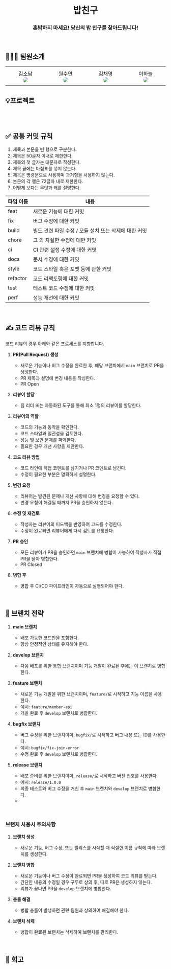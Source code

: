 <div align="center">

<h1> 밥친구 </h1>

<h3> 혼밥하지 마세요! 당신의 밥 친구를 찾아드립니다! </h3>


</div>
<br />

## 🧑‍🤝‍🧑 팀원소개
<div align="center">
<table>
  <tr height="60px">
    <td align="center" width="130px">
      김소담<br>
      <a href="https://github.com/dadamji34"><img src="https://avatars.githubusercontent.com/u/122079946?v=4" style="border-radius:50%"/></a>
    </td>
    <td align="center" width="130px">
      원수연<br>
      <a href="https://github.com/suyeonTech"><img src="https://avatars.githubusercontent.com/u/177188953?v=4" style="border-radius:50%"/></a>
    </td>
    <td align="center" width="130px">
      김채영<br>
      <a href="https://github.com/{채영의_유저네임}"><img src="https://avatars.githubusercontent.com/u/{채영의_유저ID}?v=4" style="border-radius:50%"/></a>
    </td>
    <td align="center" width="130px">
      이하늘<br>
      <a href="https://github.com/{하늘의_유저네임}"><img src="https://avatars.githubusercontent.com/u/{하늘의_유저ID}?v=4" style="border-radius:50%"/></a>
    </td>
  </tr>
</table>
</div>


## 💡프로젝트
<br />
<br />

## ✅ 공통 커밋 규칙

1. 제목과 본문을 빈 행으로 구분한다.
2. 제목은 50글자 이내로 제한한다.
3. 제목의 첫 글자는 대문자로 작성한다.
4. 제목 끝에는 마침표를 넣지 않는다.
5. 제목은 명령문으로 사용하며 과거형을 사용하지 않는다.
6. 본문의 각 행은 72글자 내로 제한한다.
7. 어떻게 보다는 무엇과 왜를 설명한다.

| 타입 이름 | 내용 |
| -------- | ---- |
| feat     | 새로운 기능에 대한 커밋 |
| fix      | 버그 수정에 대한 커밋 |
| build    | 빌드 관련 파일 수정 / 모듈 설치 또는 삭제에 대한 커밋 |
| chore    | 그 외 자잘한 수정에 대한 커밋 |
| ci       | CI 관련 설정 수정에 대한 커밋 |
| docs     | 문서 수정에 대한 커밋 |
| style    | 코드 스타일 혹은 포맷 등에 관한 커밋 |
| refactor | 코드 리팩토링에 대한 커밋 |
| test     | 테스트 코드 수정에 대한 커밋 |
| perf     | 성능 개선에 대한 커밋 |

<br />

## ✍️ 코드 리뷰 규칙
코드 리뷰의 경우 아래와 같은 프로세스를 지향합니다.

1. **PR(Pull Request) 생성**
    - 새로운 기능이나 버그 수정을 완료한 후, 해당 브랜치에서 `main` 브랜치로 PR을 생성한다.
    - PR 제목과 설명에 변경 내용을 작성한다.
    - PR Open

2. **리뷰어 할당**
    - 팀 리더 또는 자동화된 도구를 통해 최소 1명의 리뷰어를 할당한다.

3. **리뷰어의 역할**
    - 코드의 기능과 동작을 확인한다.
    - 코드 스타일과 일관성을 검토한다.
    - 성능 및 보안 문제를 파악한다.
    - 필요한 경우 개선 사항을 제안한다.

4. **코드 리뷰 방법**
    - 코드 라인에 직접 코멘트를 남기거나 PR 코멘트로 남긴다.
    - 수정이 필요한 부분은 명확하게 설명한다.

5. **변경 요청**
    - 리뷰어는 발견된 문제나 개선 사항에 대해 변경을 요청할 수 있다.
    - 변경 요청이 해결될 때까지 PR을 승인하지 않는다.

6. **수정 및 재검토**
    - 작성자는 리뷰어의 피드백을 반영하여 코드를 수정한다.
    - 수정이 완료되면 리뷰어에게 다시 검토를 요청한다.

7. **PR 승인**
    - 모든 리뷰어가 PR을 승인하면 `main` 브랜치에 병합이 가능하여 작성자가 직접 PR을 닫아 병합한다.
    - PR Closed

8. **병합 후**
    - 병합 후 CI/CD 파이프라인이 자동으로 실행되어야 한다.

<br />

## 🌲 브랜치 전략

1. **main 브랜치**
    - 배포 가능한 코드만을 포함한다.
    - 항상 안정적인 상태를 유지해야 한다.

2. **develop 브랜치**
    - 다음 배포를 위한 통합 브랜치이며 기능 개발이 완료된 후에는 이 브랜치로 병합한다.

3. **feature 브랜치**
    - 새로운 기능 개발을 위한 브랜치이며, `feature/`로 시작하고 기능 이름을 사용한다.
    - 예시: `feature/member-api`
    - 개발 완료 후 `develop` 브랜치로 병합한다.

4. **bugfix 브랜치**
    - 버그 수정을 위한 브랜치이며, `bugfix/`로 시작하고 버그 내용 또는 ID를 사용한다.
    - 예시: `bugfix/fix-join-error`
    - 수정 완료 후 `develop` 브랜치로 병합한다.

5. **release 브랜치**
    - 배포 준비를 위한 브랜치이며, `release/`로 시작하고 버전 번호를 사용한다.
    - 예시: `release/1.0.0`
    - 최종 테스트와 버그 수정을 거친 후 `main` 브랜치와 `develop` 브랜치로 병합한다.
    - 
<br />

### 브랜치 사용시 주의사항

1. **브랜치 생성**
    - 새로운 기능, 버그 수정, 또는 릴리스를 시작할 때 적절한 이름 규칙에 따라 브랜치를 생성한다.

2. **브랜치 병합**
    - 새로운 기능이나 버그 수정이 완료되면 PR을 생성하여 코드 리뷰를 받는다.
    - 간단한 내용의 수정일 경우 구두로 상의 후, 따로 PR은 생성하지 않는다.
    - 리뷰가 끝나면 PR을 `develop` 브랜치에 병합한다.

3. **충돌 해결**
    - 병합 충돌이 발생하면 관련 팀원과 상의하여 해결해야 한다.

4. **브랜치 삭제**
    - 병합이 완료된 브랜치는 삭제하여 브랜치를 관리한다.

<br />
  
## 💭 회고

<br />

